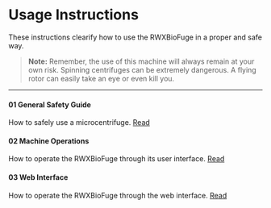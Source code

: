 Usage Instructions
==================

These instructions clearify how to use the RWXBioFuge in a proper and safe way. 

> **Note:** Remember, the use of this machine will always remain at your own risk. Spinning centrifuges can be extremely dangerous. A flying rotor can easily take an eye or even kill you.

----------

#### 01 General Safety Guide
How to safely use a microcentrifuge. [Read][1]

#### 02 Machine Operations
How to operate the RWXBioFuge through its user interface. [Read][2]

#### 03 Web Interface
How to operate the RWXBioFuge through the web interface. [Read][3]

[1]: https://github.com/PieterVanBoheemen/RWXBioFuge/blob/master/Docs/Usage/01-General-Safety-Guide.md
[2]: https://github.com/PieterVanBoheemen/RWXBioFuge/blob/master/Docs/Usage/02-Machine-Operations.md
[3]: https://github.com/PieterVanBoheemen/RWXBioFuge/blob/master/Docs/Usage/03-Web-Interface.md
